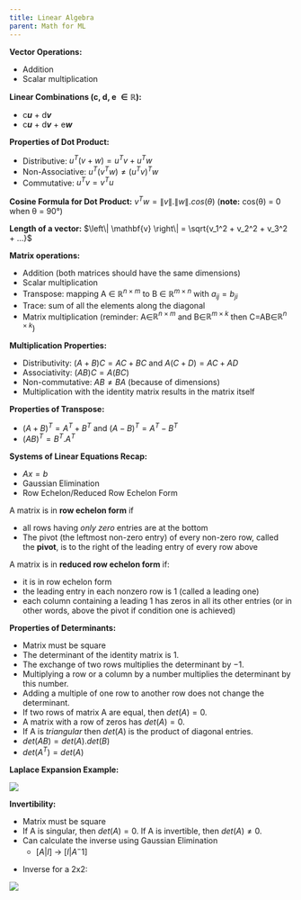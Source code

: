 ```yaml
---
title: Linear Algebra
parent: Math for ML
---
```

**Vector Operations:**
- Addition
- Scalar multiplication

**Linear Combinations (c, d, e $\in \mathbb{R}$):**
* c***u*** + d***v***
* c***u*** + d***v*** + e***w***

**Properties of Dot Product:**
- Distributive: $u^T(v + w) = u^Tv+u^Tw$
- Non-Associative: $u^T(v^Tw) \ne (u^Tv)^Tw$
- Commutative: $u^Tv = v^Tu$

**Cosine Formula for Dot Product:** $v^Tw = \|v\| . \|w\| . cos(θ)$ (**note:** cos(θ) = 0 when θ = 90°)

**Length of a vector:** $\left\| \mathbf{v} \right\| = \sqrt{v_1^2 + v_2^2 + v_3^2 + ...}$

**Matrix operations:**
- Addition (both matrices should have the same dimensions)
- Scalar multiplication
- Transpose: mapping A ∈ $\mathbb{R}^{n \times m}$ to B ∈ $\mathbb{R}^{m \times n}$ with $a_{ij} = b_{ji}$
- Trace: sum of all the elements along the diagonal
- Matrix multiplication (reminder: A∈$\mathbb{R}^{n \times m}$ and B∈$\mathbb{R}^{m \times k}$ then C=AB∈$\mathbb{R}^{n \times k}$)

**Multiplication Properties:**
- Distributivity: $(A +B)C = AC+BC$ and $A(C+D) =AC+AD$
- Associativity: $(AB)C = A(BC)$
- Non-commutative: $AB \ne BA$ (because of dimensions)
- Multiplication with the identity matrix results in the matrix itself

**Properties of Transpose:**
- $(A+B)^T =A^T +B^T$ and $(A - B)^T =A^T - B^T$
- $(AB)^T =B^T . A^T$

**Systems of Linear Equations Recap:**
- $Ax = b$
- Gaussian Elimination
- Row Echelon/Reduced Row Echelon Form

A matrix is in **row echelon form** if
- all rows having *only zero* entries are at the bottom
- The pivot (the leftmost non-zero entry) of every non-zero row, called the **pivot**, is to the right of the leading entry of every row above

A matrix is in **reduced row echelon form** if:
- it is in row echelon form
- the leading entry in each nonzero row is 1 (called a leading one)
- each column containing a leading 1 has zeros in all its other entries (or in other words, above the pivot if condition one is achieved)

**Properties of Determinants:**
- Matrix must be square
- The determinant of the identity matrix is 1.
- The exchange of two rows multiplies the determinant by −1.
- Multiplying a row or a column by a number multiplies the determinant by this number.
- Adding a multiple of one row to another row does not change the determinant.
- If two rows of matrix A are equal, then $det(A) = 0$.
- A matrix with a row of zeros has $det(A) = 0$.
- If A is *triangular* then $det(A)$ is the product of diagonal entries.
- $det(AB) = det(A).det(B)$
- $det(A^T) = det(A)$

**Laplace Expansion Example:**

![](../../../assets/images/determinant_3by3.png)


**Invertibility:**
- Matrix must be square
- If A is singular, then $det(A) = 0$. If A is invertible, then $det(A) \ne 0$.
- Can calculate the inverse using Gaussian Elimination
	- $[A \vert I]$  -> $[I \vert A^-1]$
* Inverse for a 2x2:

![](../../../assets/images/inverted_2by2.png)


